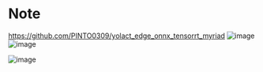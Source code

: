# Note
https://github.com/PINTO0309/yolact_edge_onnx_tensorrt_myriad
![image](https://user-images.githubusercontent.com/33194443/173257831-56bf6a09-8ea8-4522-8b2d-8f0d1d3a3bcd.png)
![image](https://user-images.githubusercontent.com/33194443/173258948-29bbfe68-1c60-49ad-a375-e1e2d2c2c923.png)

![image](https://user-images.githubusercontent.com/33194443/173259018-0e4e7701-2be1-4a12-8af4-d1d1b94641fc.png)

